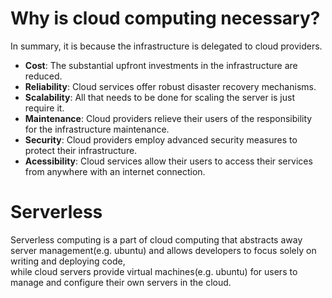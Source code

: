 # Why is cloud computing necessary?
In summary, it is because the infrastructure is delegated to cloud providers.
- **Cost**: The substantial upfront investments in the infrastructure are reduced.
- **Reliability**: Cloud services offer robust disaster recovery mechanisms.
- **Scalability**: All that needs to be done for scaling the server is just require it.
- **Maintenance**: Cloud providers relieve their users of the responsibility for the infrastructure maintenance.
- **Security**: Cloud providers employ advanced security measures to protect their infrastructure.
- **Acessibility**: Cloud services allow their users to access their services from anywhere with an internet connection.

# Serverless
Serverless computing is a part of cloud computing that abstracts away server management(e.g. ubuntu) and allows developers to focus solely on writing and deploying code,<br>
while cloud servers provide virtual machines(e.g. ubuntu) for users to manage and configure their own servers in the cloud.
